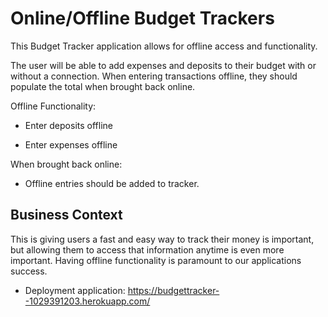 #  Online/Offline Budget Trackers

This Budget Tracker application allows for offline access and functionality.

The user will be able to add expenses and deposits to their budget with or without a connection. When entering transactions offline, they should populate the total when brought back online.

Offline Functionality:

  * Enter deposits offline

  * Enter expenses offline

When brought back online:

  * Offline entries should be added to tracker.


## Business Context

This is giving users a fast and easy way to track their money is important, but allowing them to access that information anytime is even more important. Having offline functionality is paramount to our applications success.


* Deployment application: https://budgettracker--1029391203.herokuapp.com/
